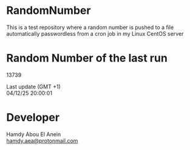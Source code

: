 # RandomNumber    
This is a test repository where a random number is pushed to a file automatically passwordless from a cron job in my Linux CentOS server    
# Random Number of the last run   
13739
      
Last update (GMT +1)    
04/12/25 20:00:01
# Developer    
Hamdy Abou El Anein   
hamdy.aea@protonmail.com
